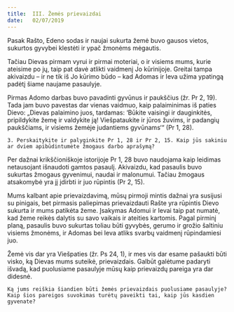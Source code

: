 ```yaml
---
title:  III. Žemės prievaizdai
date:   02/07/2019
---
```


Pasak Rašto, Edeno sodas ir naujai sukurta žemė buvo gausos vietos, sukurtos gyvybei klestėti ir ypač žmonėms mėgautis.

Tačiau Dievas pirmam vyrui ir pirmai moteriai, o ir visiems mums, kurie ateisime po jų, taip pat davė atlikti vaidmenį Jo kūrinijoje. Greitai tampa akivaizdu – ir ne tik iš Jo kūrimo būdo – kad Adomas ir Ieva užima ypatingą padėtį šiame naujame pasaulyje.

Pirmas Adomo darbas buvo pavadinti gyvūnus ir paukščius (žr. Pr 2, 19). Tada jam buvo pavestas dar vienas vaidmuo, kaip palaiminimas iš paties Dievo: „Dievas palaimino juos, tardamas: ‘Būkite vaisingi ir dauginkitės, pripildykite žemę ir valdykite ją! Viešpataukite ir jūros žuvims, ir padangių paukščiams, ir visiems žemėje judantiems gyvūnams‘“ (Pr 1, 28).


`3. Perskaitykite ir palyginkite Pr 1, 28 ir Pr 2, 15. Kaip jūs sakiniu ar dviem apibūdintumėte žmogaus darbo aprašymą?`

Per dažnai krikščioniškoje istorijoje Pr 1, 28 buvo naudojama kaip leidimas netausojant išnaudoti gamtos pasaulį. Akivaizdu, kad pasaulis buvo sukurtas žmogaus gyvenimui, naudai ir malonumui. Tačiau žmogaus atsakomybė yra jį įdirbti ir juo rūpintis (Pr 2, 15).

Mums kalbant apie prievaizdavimą, mūsų pirmoji mintis dažnai yra susijusi su pinigais, bet pirmasis paliepimas prievaizdauti Rašte yra rūpintis Dievo sukurta ir mums patikėta žeme. Įsakymas Adomui ir Ievai taip pat numatė, kad žeme reikės dalytis su savo vaikais ir ateities kartomis. Pagal pirminį planą, pasaulis buvo sukurtas toliau būti gyvybės, gerumo ir grožio šaltiniu visiems žmonėms, ir Adomas bei Ieva atliks svarbų vaidmenį rūpindamiesi juo.

Žemė vis dar yra Viešpaties (žr. Ps 24, 1), ir mes vis dar esame pašaukti būti visko, ką Dievas mums suteikė, prievaizdais. Galbūt galėtume padaryti išvadą, kad puolusiame pasaulyje mūsų kaip prievaizdų pareiga yra dar didesnė.

`Ką jums reiškia šiandien būti žemės prievaizdais puolusiame pasaulyje? Kaip šios pareigos suvokimas turėtų paveikti tai, kaip jūs kasdien gyvenate?`
